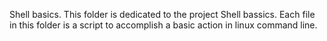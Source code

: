 Shell basics.
This folder is dedicated to the project Shell bassics.
Each file in this folder is a script to accomplish a basic action in linux command line.